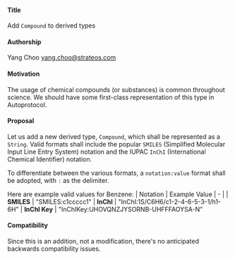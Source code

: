 #### **Title**
Add `Compound` to derived types

#### **Authorship**
Yang Choo <yang.choo@strateos.com>

#### **Motivation**
The usage of chemical compounds (or substances) is common throughout science. We should have some first-class representation of this type in Autoprotocol.

#### **Proposal**
Let us add a new derived type, `Compound`, which shall be represented as a `String`. Valid formats shall include the popular `SMILES` (Simplified Molecular Input Line Entry System) notation and the IUPAC `InChI` (International Chemical Identifier) notation.

To differentiate between the various formats, a `notation:value` format shall be adopted, with `:` as the delimiter.

Here are example valid values for Benzene:
| Notation      | Example Value
| -             |
| **SMILES**    | "SMILES:c1ccccc1"
| **InChI**     | "InChI:1S/C6H6/c1-2-4-6-5-3-1/h1-6H"
| **InChI Key** | "InChIKey:UHOVQNZJYSORNB-UHFFFAOYSA-N"

#### **Compatibility**
Since this is an addition, not a modification, there's no anticipated backwards compatibility issues.
